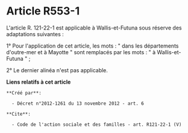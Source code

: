 # Article R553-1

L'article R. 121-22-1 est applicable à Wallis-et-Futuna sous réserve des adaptations suivantes : 

1° Pour l'application de cet article, les mots : " dans les départements d'outre-mer et à Mayotte " sont remplacés par les
mots : " à Wallis-et-Futuna " ; 

2° Le dernier alinéa n'est pas applicable.

**Liens relatifs à cet article**

	**Créé par**:

	  - Décret n°2012-1261 du 13 novembre 2012 - art. 6

	**Cite**:

	  - Code de l'action sociale et des familles - art. R121-22-1 (V)
